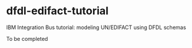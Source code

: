 # dfdl-edifact-tutorial
IBM Integration Bus tutorial: modeling UN/EDIFACT using DFDL schemas

To be completed
